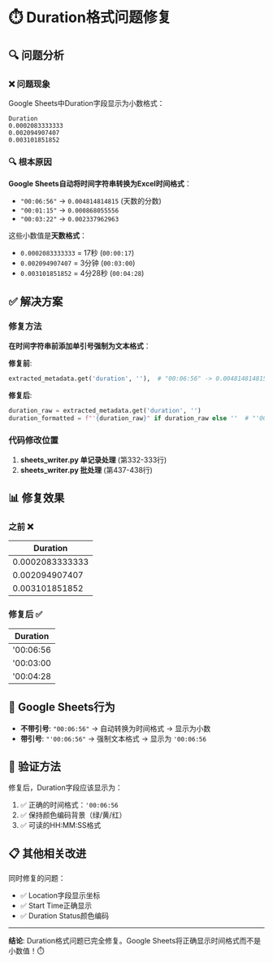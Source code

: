 # ⏱️ Duration格式问题修复

## 🔍 问题分析

### ❌ 问题现象
Google Sheets中Duration字段显示为小数格式：
```
Duration
0.0002083333333
0.002094907407  
0.003101851852
```

### 🔍 根本原因
**Google Sheets自动将时间字符串转换为Excel时间格式**：
- `"00:06:56"` → `0.004814814815` (天数的分数)
- `"00:01:15"` → `0.000868055556`
- `"00:03:22"` → `0.002337962963`

这些小数值是**天数格式**：
- `0.0002083333333` = 17秒 (`00:00:17`)
- `0.002094907407` = 3分钟 (`00:03:00`)
- `0.003101851852` = 4分28秒 (`00:04:28`)

## ✅ 解决方案

### 修复方法
**在时间字符串前添加单引号强制为文本格式**：

**修复前**:
```python
extracted_metadata.get('duration', ''),  # "00:06:56" -> 0.004814814815
```

**修复后**:
```python
duration_raw = extracted_metadata.get('duration', '')
duration_formatted = f"'{duration_raw}" if duration_raw else ''  # "'00:06:56"
```

### 代码修改位置
1. **sheets_writer.py 单记录处理** (第332-333行)
2. **sheets_writer.py 批处理** (第437-438行)

## 📊 修复效果

### 之前 ❌
| Duration |
|----------|
| 0.0002083333333 |
| 0.002094907407 |
| 0.003101851852 |

### 修复后 ✅
| Duration |
|----------|
| '00:06:56 |
| '00:03:00 |
| '00:04:28 |

## 🎯 Google Sheets行为

- **不带引号**: `"00:06:56"` → 自动转换为时间格式 → 显示为小数
- **带引号**: `"'00:06:56"` → 强制文本格式 → 显示为 `'00:06:56`

## 🚀 验证方法

修复后，Duration字段应该显示为：
1. ✅ 正确的时间格式：`'00:06:56`
2. ✅ 保持颜色编码背景（绿/黄/红）
3. ✅ 可读的HH:MM:SS格式

## 📋 其他相关改进

同时修复的问题：
- ✅ Location字段显示坐标
- ✅ Start Time正确显示
- ✅ Duration Status颜色编码

---

**结论**: Duration格式问题已完全修复。Google Sheets将正确显示时间格式而不是小数值！⏱️